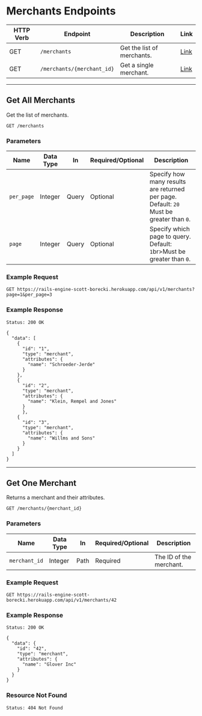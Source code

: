 # Merchants Endpoints

HTTP Verb | Endpoint                   | Description                | Link
----------|----------------------------|----------------------------|---------------------------
GET       | `/merchants`               | Get the list of merchants. | [Link](#get-all-merchants)
GET       | `/merchants/{merchant_id}` | Get a single merchant.     | [Link](#get-one-merchant)

---

## Get All Merchants

Get the list of merchants.

```
GET /merchants
```

### Parameters

Name       | Data Type    | In    | Required/Optional | Description
-----------|--------------|-------|-------------------|------------
`per_page` | Integer | Query | Optional | Specify how many results are returned per page.<br>Default: `20`<br>Must be greater than `0`.
`page`     | Integer | Query | Optional | Specify which page to query.<br>Default: `1`br>Must be greater than `0`.

### Example Request

```
GET https://rails-engine-scott-borecki.herokuapp.com/api/v1/merchants?page=1&per_page=3
```

### Example Response

```
Status: 200 OK
```

```
{
  "data": [
    {
      "id": "1",
      "type": "merchant",
      "attributes": {
        "name": "Schroeder-Jerde"
      }
    },
    {
      "id": "2",
      "type": "merchant",
      "attributes": {
        "name": "Klein, Rempel and Jones"
      }
      },
    {
      "id": "3",
      "type": "merchant",
      "attributes": {
        "name": "Willms and Sons"
      }
    }
  ]
}
```

---

## Get One Merchant

Returns a merchant and their attributes.

```
GET /merchants/{merchant_id}
```


### Parameters

Name       | Data Type    | In    | Required/Optional | Description
-----------|--------------|-------|-------------------|------------
`merchant_id` | Integer | Path | Required | The ID of the merchant.

### Example Request

```
GET https://rails-engine-scott-borecki.herokuapp.com/api/v1/merchants/42
```

### Example Response

```
Status: 200 OK
```

```
{
  "data": {
    "id": "42",
    "type": "merchant",
    "attributes": {
      "name": "Glover Inc"
    }
  }
}
```

### Resource Not Found

```
Status: 404 Not Found
```
